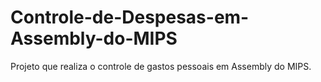# Controle-de-Despesas-em-Assembly-do-MIPS
Projeto que realiza o controle de gastos pessoais em Assembly do MIPS.
